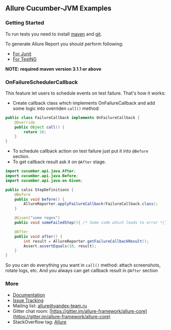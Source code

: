 [maven]: http://maven.apache.org/
[git]: http://git-scm.com/

## Allure Cucumber-JVM Examples

### Getting Started

To run tests you need to install [maven][maven] and [git][git].

To generate Allure Report you should perform following:
* [For Junit](junit/)
* [For TestNG](testng/)

**NOTE: required maven version 3.1.1 or above**


### OnFailureSchedulerCallback
This feature let users to schedule events on test failure.
That's how it works:
* Create callback class which implements OnFailureCallback and add some logic into overriden ```call()``` method:
```java
public class FailureCallback implements OnFailureCallback {
    @Override
    public Object call() {
        return 10;
    }
}
```
* To schedule callback action on test failure just put it into ```@Before``` section.
* To get callback result ask it on ```@After``` stage.

```java
import cucumber.api.java.After;
import cucumber.api.java.Before;
import cucumber.api.java.en.Given;

public calss StepDefinitions {
    @Before
    public void before() {
        AllureReporter.applyFailureCallback(FailureCallback.class);
    }

    @Given("some regex")
    public void someFailedStep(){ /* Some code which leads to error */}

    @After
    public void after() {
        int result = AllureReporter.getFailureCallbackResult();
        Assert.assertEquals(10, result);
    }
}
```
So you can do everything you want in ```call()``` method: attach screenshots, rotate logs, etc. And you always can get callback result in ```@After``` section

### More

* [Documentation](https://github.com/allure-framework/allure-core/wiki)
* [Issue Tracking](https://github.com/allure-framework/allure-core/issues?labels=&milestone=&page=1&state=open)
* Mailing list: [allure@yandex-team.ru](mailto:allure@yandex-team.ru)
* Gitter chat room: [https://gitter.im/allure-framework/allure-core](https://gitter.im/allure-framework/allure-core)
* StackOverflow tag: [Allure](http://stackoverflow.com/questions/tagged/allure)
